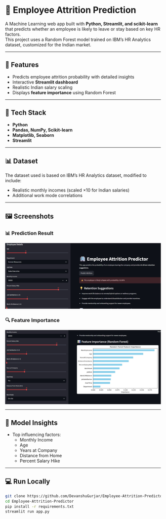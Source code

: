 # 🧠 Employee Attrition Prediction

A Machine Learning web app built with **Python, Streamlit, and scikit-learn** that predicts whether an employee is likely to leave or stay based on key HR factors.  
This project uses a Random Forest model trained on IBM’s HR Analytics dataset, customized for the Indian market.

---

## 🚀 Features
- Predicts employee attrition probability with detailed insights  
- Interactive **Streamlit dashboard**  
- Realistic Indian salary scaling  
- Displays **feature importance** using Random Forest  

---

## 🧩 Tech Stack
- **Python**
- **Pandas, NumPy, Scikit-learn**
- **Matplotlib, Seaborn**
- **Streamlit**

---

## 📊 Dataset
The dataset used is based on IBM’s HR Analytics dataset, modified to include:
- Realistic monthly incomes (scaled ×10 for Indian salaries)
- Additional work mode correlations

---

## 🖼 Screenshots

### 📊 Prediction Result
![Prediction](./assets/image1.jpeg)

### 🔍 Feature Importance
![Feature Importance](./assets/image2.jpeg)

---

## 🧠 Model Insights
- Top influencing factors:
  - Monthly Income
  - Age
  - Years at Company
  - Distance from Home
  - Percent Salary Hike

---

## 💻 Run Locally
```bash
git clone https://github.com/DevanshuGurjar/Employee-Attrition-Predictor.git
cd Employee-Attrition-Predictor
pip install -r requirements.txt
streamlit run app.py
